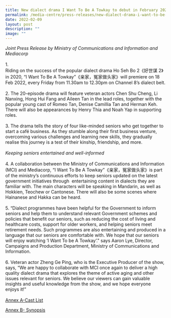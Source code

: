 ```yaml
---
title: New dialect drama I Want To Be A Towkay to debut in February 2022
permalink: /media-centre/press-releases/new-dialect-drama-i-want-to-be-a-towkay-to-debut-in-feb-2022/
date: 2022-02-09
layout: post
description: ""
image: ""
---
```

<em>Joint Press Release by Ministry of Communications and Information and Mediacorp</em><br>
<br>
1.<span style="white-space: pre;">		</span>Riding on the success of the popular dialect drama Ho Seh Bo 2《好世谋 2》in 2020, “I Want To Be A Towkay”《亲家，冤家做头家》will premiere on 18 Feb 2022, every Friday from 11.30am to 12.30pm on Channel 8’s dialect belt.<br>
<br>
2.<span style="white-space: pre;">		</span>The 20-episode drama will feature veteran actors Chen Shu Cheng, Li Nanxing, Hong Hui Fang and Aileen Tan in the lead roles, together with the popular young cast of Romeo Tan, Denise Camillia Tan and Herman Keh. There will also be appearances by Henry Thia and Noah Yap in supporting roles.<br>
<br>
3.<span style="white-space: pre;">		</span>The drama tells the story of four like-minded seniors who get together to start a café business. As they stumble along their first business venture, overcoming various challenges and learning new skills, they gradually realise this journey is a test of their kinship, friendship, and more.&nbsp;<br>
<br>
<em>Keeping seniors entertained and well-informed</em><br>
<br>
4.<span style="white-space: pre;">		</span>A collaboration between the Ministry of Communications and Information (MCI) and Mediacorp, “I Want To Be A Towkay”《亲家，冤家做头家》is part of the ministry’s continuous efforts to keep seniors updated on the latest government initiatives through&nbsp; entertaining content in dialects they are familiar with. The main characters will be speaking in Mandarin, as well as Hokkien, Teochew or Cantonese. There will also be some scenes where Hainanese and Hakka can be heard.&nbsp;<br>
<br>
5.<span style="white-space: pre;">		</span>“Dialect programmes have been helpful for the Government to inform seniors and help them to understand relevant Government schemes and policies that benefit our seniors, such as reducing the cost of living and healthcare costs, support for older workers, and helping seniors meet retirement needs. Such programmes are also entertaining and produced in a language that our seniors are comfortable with. We hope that our seniors will enjoy watching ‘I Want To be A Towkay’." says Aaron Lye, Director, Campaigns and Production Department, Ministry of Communications and Information.<br>
<br>
6.<span style="white-space: pre;">		</span>Veteran actor Zheng Ge Ping, who is the Executive Producer of the show, says, “We are happy to collaborate with MCI once again to deliver a high quality dialect drama that explores the theme of active aging and other issues relevant for seniors. We believe our viewers can gain valuable insights and useful knowledge from the show, and we hope everyone enjoys it!”<br>
<br>
[Annex A-Cast List](/files/Press%20Releases%202022/annex%20a%20-%20cast%20list%20(4).pdf)

[Annex B- Synopsis](/files/Press%20Releases%202022/annex%20b%20-%20synopsis%20(2).pdf)


